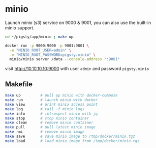 # minio

Launch minio (s3) service on 9000 & 9001, you can also use the built-in minio support.

```bash
cd ~/pigsty/app/minio ; make up
```

```bash
docker run -p 9000:9000 -p 9001:9001 \
  -e "MINIO_ROOT_USER=admin" \
  -e "MINIO_ROOT_PASSWORD=pigsty.minio" \
  minio/minio server /data --console-address ":9001"
```

visit http://10.10.10.10:9000 with user `admin` and password `pigsty.minio`

## Makefile

```bash
make up         # pull up minio with docker-compose
make run        # launch minio with docker
make view       # print minio access point
make log        # tail -f minio logs
make info       # introspect minio with jq
make stop       # stop minio container
make clean      # remove minio container
make pull       # pull latest minio image
make rmi        # remove minio image
make save       # save minio image to /tmp/docker/minio.tgz
make load       # load minio image from /tmp/docker/minio.tgz
```
